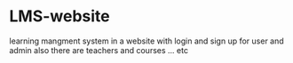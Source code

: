 # LMS-website

learning mangment system in a website with login and sign up for user and admin 
also there are teachers and courses ... etc